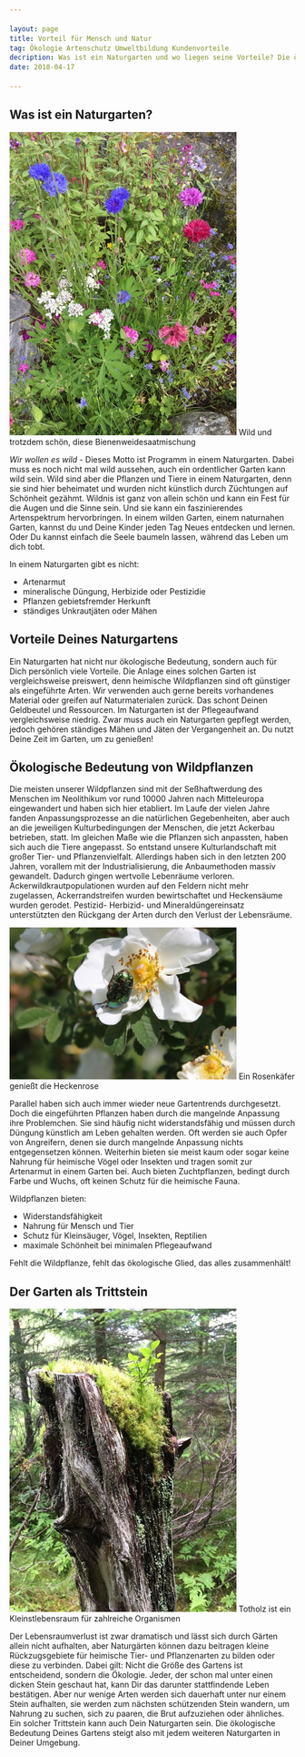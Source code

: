 ```yaml
---

layout: page
title: Vorteil für Mensch und Natur
tag: Ökologie Artenschutz Umweltbildung Kundenvorteile
decription: Was ist ein Naturgarten und wo liegen seine Vorteile? Die ökologische Bedeutung von Wildpflanzen und der Garten als Trittstein für Fauna und Flora
date: 2018-04-17

---
```


## Was ist ein Naturgarten?

<span class="image right">
<img src="/images/Bienenweide.jpg">
Wild und trotzdem schön, diese Bienenweidesaatmischung
</span>

_Wir wollen es wild_ - Dieses Motto ist Programm in einem
Naturgarten. Dabei muss es noch nicht mal wild aussehen, auch ein
ordentlicher Garten kann wild sein. Wild sind aber die Pflanzen und
Tiere in einem Naturgarten, denn sie sind hier beheimatet und wurden
nicht künstlich durch Züchtungen auf Schönheit gezähmt. Wildnis ist
ganz von allein schön und kann ein Fest für die Augen und die Sinne
sein. Und sie kann ein faszinierendes Artenspektrum hervorbringen. In
einem wilden Garten, einem naturnahen Garten, kannst du und Deine
Kinder jeden Tag Neues entdecken und lernen. Oder Du kannst einfach
die Seele baumeln lassen, während das Leben um dich tobt.

In einem Naturgarten gibt es nicht:
- Artenarmut
- mineralische Düngung, Herbizide oder Pestizidie
- Pflanzen gebietsfremder Herkunft
- ständiges Unkrautjäten oder Mähen

## Vorteile Deines Naturgartens

Ein Naturgarten hat nicht nur ökologische Bedeutung, sondern auch für
Dich persönlich viele Vorteile. Die Anlage eines solchen Garten ist
vergleichsweise preiswert, denn heimische Wildpflanzen sind oft
günstiger als eingeführte Arten. Wir verwenden auch gerne bereits
vorhandenes Material oder greifen auf Naturmaterialen zurück. Das
schont Deinen Geldbeutel und Ressourcen. Im Naturgarten ist der
Pflegeaufwand vergleichsweise niedrig. Zwar muss auch ein Naturgarten
gepflegt werden, jedoch gehören ständiges Mähen und Jäten der
Vergangenheit an. Du nutzt Deine Zeit im Garten, um zu genießen!



## Ökologische Bedeutung von Wildpflanzen

Die meisten unserer Wildpflanzen sind mit der Seßhaftwerdung des
Menschen im Neolithikum vor rund 10000 Jahren nach Mitteleuropa
eingewandert und haben sich hier etabliert. Im Laufe der vielen Jahre
fanden Anpassungsprozesse an die natürlichen Gegebenheiten, aber auch
an die jeweiligen Kulturbedingungen der Menschen, die jetzt Ackerbau
betrieben, statt. Im gleichen Maße wie die Pflanzen sich anpassten,
haben sich auch die Tiere angepasst. So entstand unsere
Kulturlandschaft mit großer Tier- und Pflanzenvielfalt. Allerdings
haben sich in den letzten 200 Jahren, vorallem mit der
Industrialisierung, die Anbaumethoden massiv gewandelt. Dadurch gingen
wertvolle Lebenräume verloren. Ackerwildkrautpopulationen wurden auf
den Feldern nicht mehr zugelassen, Ackerrandstreifen wurden
bewirtschaftet und Heckensäume wurden gerodet. Pestizid- Herbizid- und
Mineraldüngereinsatz unterstützten den Rückgang der Arten durch den
Verlust der Lebensräume.

<span class="image right">
<img src="/images/Rosenkaefer.jpg">
Ein Rosenkäfer genießt die Heckenrose
</span>

Parallel haben sich auch immer wieder neue Gartentrends
durchgesetzt. Doch die eingeführten Pflanzen haben durch die mangelnde
Anpassung ihre Problemchen. Sie sind häufig nicht widerstandsfähig und
müssen durch Düngung künstlich am Leben gehalten werden. Oft werden
sie auch Opfer von Angreifern, denen sie durch mangelnde Anpassung
nichts entgegensetzen können. Weiterhin bieten sie meist kaum oder
sogar keine Nahrung für heimische Vögel oder Insekten und tragen somit
zur Artenarmut in einem Garten bei. Auch bieten Zuchtpflanzen, bedingt
durch Farbe und Wuchs, oft keinen Schutz für die heimische Fauna.


Wildpflanzen bieten:
- Widerstandsfähigkeit
- Nahrung für Mensch und Tier
- Schutz für Kleinsäuger, Vögel, Insekten, Reptilien
- maximale Schönheit bei minimalen Pflegeaufwand

Fehlt die Wildpflanze, fehlt das ökologische Glied, das alles zusammenhält!


## Der Garten als Trittstein

<span class="image right">
<img src="/images/Totholz.jpg">
Totholz ist ein Kleinstlebensraum für zahlreiche Organismen
</span>

Der Lebensraumverlust ist zwar dramatisch und lässt sich durch Gärten
allein nicht aufhalten, aber Naturgärten können dazu beitragen kleine
Rückzugsgebiete für heimische Tier- und Pflanzenarten zu bilden oder
diese zu verbinden. Dabei gilt: Nicht die Größe des Gartens ist
entscheidend, sondern die Ökologie. Jeder, der schon mal unter einen
dicken Stein geschaut hat, kann Dir das darunter stattfindende Leben
bestätigen. Aber nur wenige Arten werden sich dauerhaft unter nur
einem Stein aufhalten, sie werden zum nächsten schützenden Stein
wandern, um Nahrung zu suchen, sich zu paaren, die Brut aufzuziehen
oder ähnliches. Ein solcher Trittstein kann auch Dein Naturgarten
sein. Die ökologische Bedeutung Deines Gartens steigt also mit jedem
weiteren Naturgarten in Deiner Umgebung.
